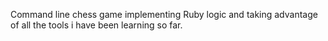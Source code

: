 Command line chess game implementing Ruby logic and taking advantage of all the tools i have been learning so far.
